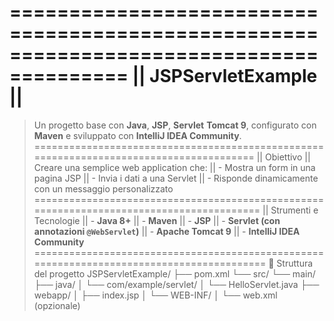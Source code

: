 ========================================================================================
||                                       JSPServletExample                            ||
========================================================================================
> Un progetto base con **Java**, **JSP**, **Servlet**
> **Tomcat 9**, configurato con **Maven** e sviluppato con **IntelliJ IDEA Community**.
========================================================================================
|| Obiettivo
|| Creare una semplice web application che:
|| - Mostra un form in una pagina JSP
|| - Invia i dati a una Servlet
|| - Risponde dinamicamente con un messaggio personalizzato
=========================================================================================
|| Strumenti e Tecnologie
|| - **Java 8+**
|| - **Maven**
|| - **JSP**
|| - **Servlet (con annotazioni `@WebServlet`)**
|| - **Apache Tomcat 9**
|| - **IntelliJ IDEA Community**
==========================================================================================
📂 Struttura del progetto
JSPServletExample/
├── pom.xml
└── src/
└── main/
├── java/
│ └── com/example/servlet/
│ └── HelloServlet.java
├── webapp/
│ ├── index.jsp
│ └── WEB-INF/
│ └── web.xml (opzionale)
